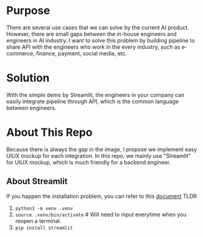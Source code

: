 # Purpose
There are several use cases that we can solve by the current AI product.
However, there are small gaps between the in-house engineers and engineers in AI industry.
I want to solve this problem by building pipeline to share API with the engineers who work in the every industry, such as e-commerce, finance, payment, social media, etc.

# Solution
With the simple demo by Streamlit, the engineers in your company can easily integrate pipeline through API, which is the common language between engineers.

# About This Repo
Because there is always the gap in the image, I propose we implement easy UIUX mockup for each integration. In this repo, we mainly use "Streamlit" for UIUX mockup, which is much friendly for a backend engineer.

## About Streamlit
If you happen the installation problem, you can refer to this [document](https://docs.streamlit.io/get-started/installation/command-line)
TLDR
1. `python3 -m venv .venv`
2. `source .venv/bin/activate` # Will need to input everytime when you reopen a terminal.
3. `pip install streamlit`
